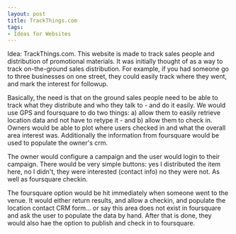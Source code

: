 ```yaml
---
layout: post
title: TrackThings.com
tags:
- Ideas for Websites
---
```

Idea: TrackThings.com.  This website is made to track sales people and distribution of promotional materials.  It was initially thought of as a way to track on-the-ground sales distribution.  For example, if you had someone go to three businesses on one street, they could easily track where they went, and mark the interest for followup.

Basically, the need is that on the ground sales people need to be able to track what they distribute and who they talk to - and do it easily.  We would use GPS and foursquare to do two things: a) allow them to easily retrieve location data and not have to retype it - and b) allow them to check in.  Owners would be able to plot where users checked in and what the overall area interest was.  Additionally the information from foursquare would be used to populate the owner's crm.

The owner would configure a campaign and the user would login to their campaign.  There would be very simple buttons: yes I distributed the item here, no I didn't, they were interested (contact info) no they were not.  As well as foursquare checkin. 

The foursquare option would be hit immediately when someone went to the venue.  It would either return results, and allow a checkin, and populate the location contact CRM form... or say this area does not exist in foursquare and ask the user to populate the data by hand.  After that is done, they would also hae the option to publish and check in to foursquare.
